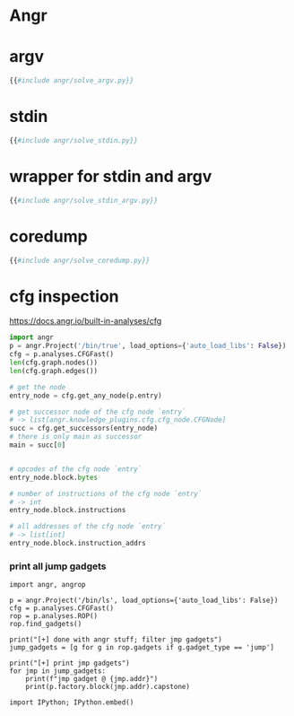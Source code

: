 # Angr


# argv

```python
{{#include angr/solve_argv.py}}
```

# stdin

```python
{{#include angr/solve_stdin.py}}
```

# wrapper for stdin and argv

```python
{{#include angr/solve_stdin_argv.py}}
```

# coredump

```python
{{#include angr/solve_coredump.py}}
```


# cfg inspection

https://docs.angr.io/built-in-analyses/cfg

```python
import angr
p = angr.Project('/bin/true', load_options={'auto_load_libs': False})
cfg = p.analyses.CFGFast()
len(cfg.graph.nodes())
len(cfg.graph.edges())

# get the node 
entry_node = cfg.get_any_node(p.entry)

# get successor node of the cfg node `entry`
# -> list[angr.knowledge_plugins.cfg.cfg_node.CFGNode]
succ = cfg.get_successors(entry_node)
# there is only main as successor
main = succ[0]


# opcodes of the cfg node `entry`
entry_node.block.bytes

# number of instructions of the cfg node `entry`
# -> int
entry_node.block.instructions

# all addresses of the cfg node `entry`
# -> list[int]
entry_node.block.instruction_addrs
```

### print all jump gadgets

```
import angr, angrop

p = angr.Project('/bin/ls', load_options={'auto_load_libs': False})
cfg = p.analyses.CFGFast()
rop = p.analyses.ROP()
rop.find_gadgets()

print("[+] done with angr stuff; filter jmp gadgets")
jump_gadgets = [g for g in rop.gadgets if g.gadget_type == 'jump']

print("[+] print jmp gadgets")
for jmp in jump_gadgets:
	print(f"jmp gadget @ {jmp.addr}")
	print(p.factory.block(jmp.addr).capstone)

import IPython; IPython.embed()
```
